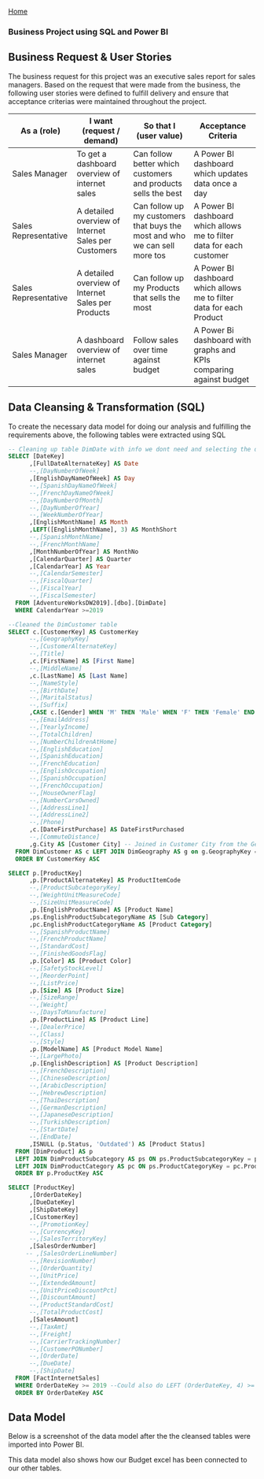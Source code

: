 [Home](https://ts863716.github.io/)

### Business Project using SQL and Power BI 

## Business Request & User Stories

The business request for this project was an executive sales report for sales managers. Based on the request that were made from the business, the following user stories were defined to fulfill delivery and ensure that acceptance criterias were maintained throughout the project.

| As a (role) | I want (request / demand) | So that I (user value) | Acceptance Criteria |
| --- | --- | --- | --- |
| Sales Manager | To get a dashboard overview of internet sales | Can follow better which customers and products sells the best | A Power BI dashboard which updates data once a day |
| Sales Representative | A detailed overview of Internet Sales per Customers | Can follow up my customers that buys the most and who we can sell more tos | A Power BI dashboard which allows me to filter data for each customer |
| Sales Representative | A detailed overview of Internet Sales per Products | Can follow up my Products that sells the most | A Power BI dashboard which allows me to filter data for each Product |
| Sales Manager | A dashboard overview of internet sales | Follow sales over time against budget | A Power Bi dashboard with graphs and KPIs comparing against budget |

## Data Cleansing & Transformation (SQL)

To create the necessary data model for doing our analysis and fulfilling the requirements above, the following tables were extracted using SQL

```SQL
-- Cleaning up table DimDate with info we dont need and selecting the date from 2019 and up
SELECT [DateKey]
      ,[FullDateAlternateKey] AS Date
      --,[DayNumberOfWeek]
      ,[EnglishDayNameOfWeek] AS Day
      --,[SpanishDayNameOfWeek]
      --,[FrenchDayNameOfWeek]
      --,[DayNumberOfMonth]
      --,[DayNumberOfYear]
      --,[WeekNumberOfYear]
      ,[EnglishMonthName] AS Month
	  ,LEFT([EnglishMonthName], 3) AS MonthShort
      --,[SpanishMonthName]
      --,[FrenchMonthName]
      ,[MonthNumberOfYear] AS MonthNo
      ,[CalendarQuarter] AS Quarter
      ,[CalendarYear] AS Year
      --,[CalendarSemester]
      --,[FiscalQuarter]
      --,[FiscalYear]
      --,[FiscalSemester]
  FROM [AdventureWorksDW2019].[dbo].[DimDate]
  WHERE CalendarYear >=2019
```

```SQL
--Cleaned the DimCustomer table
SELECT c.[CustomerKey] AS CustomerKey
      --,[GeographyKey]
      --,[CustomerAlternateKey]
      --,[Title]
      ,c.[FirstName] AS [First Name]
      --,[MiddleName]
      ,c.[LastName] AS [Last Name]
      --,[NameStyle]
      --,[BirthDate]
      --,[MaritalStatus]
      --,[Suffix]
      ,CASE c.[Gender] WHEN 'M' THEN 'Male' WHEN 'F' THEN 'Female' END AS Gender
      --,[EmailAddress]
      --,[YearlyIncome]
      --,[TotalChildren]
      --,[NumberChildrenAtHome]
      --,[EnglishEducation]
      --,[SpanishEducation]
      --,[FrenchEducation]
      --,[EnglishOccupation]
      --,[SpanishOccupation]
      --,[FrenchOccupation]
      --,[HouseOwnerFlag]
      --,[NumberCarsOwned]
      --,[AddressLine1]
      --,[AddressLine2]
      --,[Phone]
      ,c.[DateFirstPurchase] AS DateFirstPurchased
      --,[CommuteDistance]
	  ,g.City AS [Customer City] -- Joined in Customer City from the Geography Table
  FROM DimCustomer AS c LEFT JOIN DimGeography AS g on g.GeographyKey = c.GeographyKey
  ORDER BY CustomerKey ASC
```

```SQL
SELECT p.[ProductKey]
      ,p.[ProductAlternateKey] AS ProductItemCode
      --,[ProductSubcategoryKey]
      --,[WeightUnitMeasureCode]
      --,[SizeUnitMeasureCode]
      ,p.[EnglishProductName] AS [Product Name]
	  ,ps.EnglishProductSubcategoryName AS [Sub Category]
	  ,pc.EnglishProductCategoryName AS [Product Category]
      --,[SpanishProductName]
      --,[FrenchProductName]
      --,[StandardCost]
      --,[FinishedGoodsFlag]
      ,p.[Color] AS [Product Color]
      --,[SafetyStockLevel]
      --,[ReorderPoint]
      --,[ListPrice]
      ,p.[Size] AS [Product Size]
      --,[SizeRange]
      --,[Weight]
      --,[DaysToManufacture]
      ,p.[ProductLine] AS [Product Line]
      --,[DealerPrice]
      --,[Class]
      --,[Style]
      ,p.[ModelName] AS [Product Model Name]
      --,[LargePhoto]
      ,p.[EnglishDescription] AS [Product Description]
      --,[FrenchDescription]
      --,[ChineseDescription]
      --,[ArabicDescription]
      --,[HebrewDescription]
      --,[ThaiDescription]
      --,[GermanDescription]
      --,[JapaneseDescription]
      --,[TurkishDescription]
      --,[StartDate]
      --,[EndDate]
      ,ISNULL (p.Status, 'Outdated') AS [Product Status]
  FROM [DimProduct] AS p
  LEFT JOIN DimProductSubcategory AS ps ON ps.ProductSubcategoryKey = p.ProductSubcategoryKey
  LEFT JOIN DimProductCategory AS pc ON ps.ProductCategoryKey = pc.ProductCategoryKey
  ORDER BY p.ProductKey ASC
```

```SQL
SELECT [ProductKey]
      ,[OrderDateKey]
      ,[DueDateKey]
      ,[ShipDateKey]
      ,[CustomerKey]
      --,[PromotionKey]
      --,[CurrencyKey]
      --,[SalesTerritoryKey]
      ,[SalesOrderNumber]
     -- ,[SalesOrderLineNumber]
      --,[RevisionNumber]
      --,[OrderQuantity]
      --,[UnitPrice]
      --,[ExtendedAmount]
      --,[UnitPriceDiscountPct]
      --,[DiscountAmount]
      --,[ProductStandardCost]
      --,[TotalProductCost]
      ,[SalesAmount]
      --,[TaxAmt]
      --,[Freight]
      --,[CarrierTrackingNumber]
      --,[CustomerPONumber]
      --,[OrderDate]
      --,[DueDate]
      --,[ShipDate]
  FROM [FactInternetSales]
  WHERE OrderDateKey >= 2019 --Could also do LEFT (OrderDateKey, 4) >= YEAR(GETDATE()) - 2
  ORDER BY OrderDateKey ASC
```
## Data Model

Below is a screenshot of the data model after the the cleansed tables were imported into Power BI.

This data model also shows how our Budget excel has been connected to our other tables.

